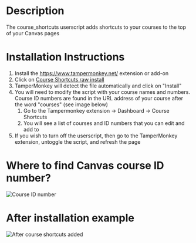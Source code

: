 # Description
The course_shortcuts userscript adds shortcuts to your courses to the top of your Canvas pages

# Installation Instructions
1. Install the https://www.tampermonkey.net/ extension or add-on
2. Click on [Course Shortcuts raw install](https://github.com/paulbui/canvas-tweaks/raw/master/course_shortcuts/course_shortcuts.user.js)
3. TamperMonkey will detect the file automatically and click on "Install"
4. You will need to modify the script with your course names and numbers. Course ID numbers are found in the URL address of your course after the word "courses" (see image below)
    1. Go to the Tampermonkey extension -> Dashboard -> Course Shortcuts
    2. You will see a list of courses and ID numbers that you can edit and add to
5. If you wish to turn off the userscript, then go to the TamperMonkey extension, untoggle the script, and refresh the page

# Where to find Canvas course ID number?
![Course ID number](https://raw.githubusercontent.com/paulbui/canvas-tweaks/master/course_shortcuts/img/courseIDnum.png)

# After installation example
![After course shortcuts added](https://raw.githubusercontent.com/paulbui/canvas-tweaks/master/course_shortcuts/img/courseShortcutsAdded.png)
